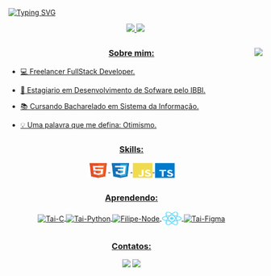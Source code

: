 [![Typing SVG](https://readme-typing-svg.herokuapp.com/?color=8A2BE2&size=35&center=true&vCenter=true&width=1000&lines=Seja+Bem+vindo+ao+meu+Git.+:%29)](https://git.io/typing-svg)


<div>  
  <div align="center"> 
  <a href="https://github.com/FilipeeOliveira">
    <img height="150em" src="https://github-readme-stats.vercel.app/api?username=FilipeeOliveira&show_icons=true&theme=tokyonight"/>
    <img height="150em" src="https://github-readme-stats.vercel.app/api/top-langs/?username=FilipeeOliveira&theme=tokyonight&hide_border=false&&layout=compact"/>  
</div>
    
 ##
    
</div>
<div>
  <img align="right" height="600em" src=https://raw.githubusercontent.com/gist/FilipeeOliveira/01e413322f56116017444fe22c687df1/raw/c6cef08b10356030a211c483b378cb12023e6cf5/githubcard.svg>
</div>
<div align="left">
  <h3 align="center">Sobre mim:</h3>
    
  - 💻 Freelancer FullStack Developer.<br>
    
  - 🏢 Estagiario em Desenvolvimento de Sofware pelo IBBI.<br>
    
  - 📚 Cursando Bacharelado em Sistema da Informação.<br>
    
  - 💡 Uma palavra que me defina: Otimismo.
    
  </p>

</div>

 ##
  <div align="center"> 
<div style="display: inline_block">
  <h3>Skills:</h3>
  <img align="center" alt="Filipe-HTML" height="30" width="40" src="https://raw.githubusercontent.com/devicons/devicon/master/icons/html5/html5-original.svg">
  <img align="center" alt="Filipe-CSS" height="30" width="40" src="https://raw.githubusercontent.com/devicons/devicon/master/icons/css3/css3-original.svg">
  <img align="center" alt="Filipe-Js" height="30" width="40" src="https://raw.githubusercontent.com/devicons/devicon/master/icons/javascript/javascript-plain.svg">
  <img align="center" alt="Filipe-Ts" height="30" width="40" src="https://raw.githubusercontent.com/devicons/devicon/master/icons/typescript/typescript-plain.svg">

   ##

 <div style="display: inline_block">
  <h3>Aprendendo:</h3>
  <img align="center" alt="Tai-C" height="30" width="40" src="https://cdn.jsdelivr.net/gh/devicons/devicon/icons/c/c-line.svg">
  <img align="center" alt="Tai-Python" height="30" width="40" src="https://cdn.jsdelivr.net/gh/devicons/devicon/icons/python/python-original.svg">
  <img align="center" alt="Filipe-Node" height="30" width="40" src="https://cdn.jsdelivr.net/gh/devicons/devicon/icons/nodejs/nodejs-plain.svg">
  <img align="center" alt="Filipe-React" height="30" width="40" src="https://raw.githubusercontent.com/devicons/devicon/master/icons/react/react-original.svg">
  <img align="center" alt="Tai-Figma" height="30" width="40" src="https://cdn.jsdelivr.net/gh/devicons/devicon@latest/icons/java/java-original-wordmark.svg">

   ##
   
<div align="center"> 
  <h3>Contatos:</h3>
  <!--<a href="#######" target="_blank"><img src="https://img.shields.io/badge/-Instagram-%23E4405F?style=for-the-badge&logo=instagram&logoColor=white" target="_blank"></a> -->
  <a href = "filipe.jx.10@gmail.com"><img src="https://img.shields.io/badge/-Gmail-%23333?style=for-the-badge&logo=gmail&logoColor=white" target="_blank"></a>
  <a href="https://www.linkedin.com/in/filipe-leite-oliveira" target="_blank"><img src="https://img.shields.io/badge/-LinkedIn-%230077B5?style=for-the-badge&logo=linkedin&logoColor=white" target="_blank"></a>
